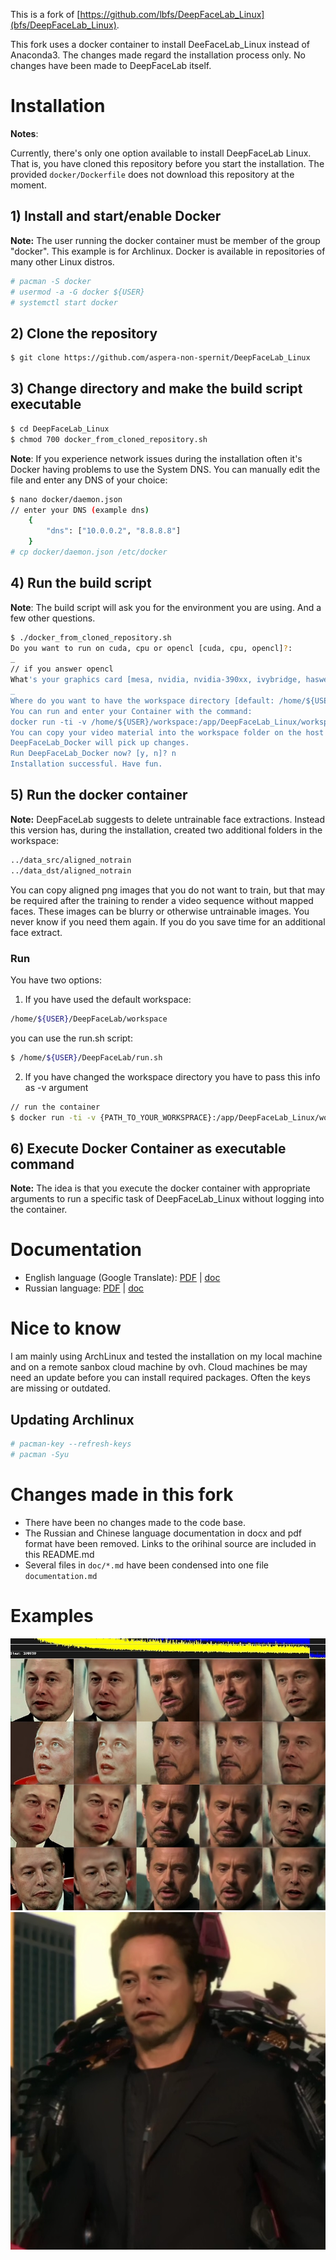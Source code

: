 This is a fork of [https://github.com/lbfs/DeepFaceLab_Linux](bfs/DeepFaceLab_Linux).

This fork uses a docker container to install DeeFaceLab_Linux instead of Anaconda3. The changes made regard the installation process only. No changes have been made to DeepFaceLab itself.

# Installation

**Notes**: 

Currently, there's only one option available to install DeepFaceLab Linux.
That is, you have cloned this repository before you start the installation. The provided ```docker/Dockerfile``` does not download this repository at the moment.

## 1) Install and start/enable Docker

**Note:** The user running the docker container must be member of the group "docker". This example is for
Archlinux. Docker is available in repositories of many other Linux distros.

```bash
# pacman -S docker
# usermod -a -G docker ${USER}
# systemctl start docker
```

## 2) Clone the repository

```bash
$ git clone https://github.com/aspera-non-spernit/DeepFaceLab_Linux
```

## 3) Change directory and make the build script executable

```bash
$ cd DeepFaceLab_Linux
$ chmod 700 docker_from_cloned_repository.sh
```

**Note**: If you experience network issues during the installation often it's Docker having problems to use the
System DNS. You can manually edit the file and enter any DNS of your choice:

```bash
$ nano docker/daemon.json
// enter your DNS (example dns)
    {
        "dns": ["10.0.0.2", "8.8.8.8"]
    }
# cp docker/daemon.json /etc/docker
```

## 4) Run the build script

**Note**: The build script will ask you for the environment you are using. And a few other questions.

```bash
$ ./docker_from_cloned_repository.sh
Do you want to run on cuda, cpu or opencl [cuda, cpu, opencl]?:
_
// if you answer opencl
What's your graphics card [mesa, nvidia, nvidia-390xx, ivybridge, haswell]?:
_
Where do you want to have the workspace directory [default: /home/${USER}/DeepFaceLab/workspace)]:
You can run and enter your Container with the command:
docker run -ti -v /home/${USER}/workspace:/app/DeepFaceLab_Linux/workspace aspera_non_spernit/deepfacelab
You can copy your video material into the workspace folder on the host machine.
DeepFaceLab_Docker will pick up changes.
Run DeepFaceLab_Docker now? [y, n]? n
Installation successful. Have fun.
```

## 5) Run the docker container

**Note:** DeepFaceLab suggests to delete untrainable face extractions. Instead this version has, during the installation, created two additional folders in the workspace: 

```bash
../data_src/aligned_notrain
../data_dst/aligned_notrain
```

You can copy aligned png images that you do not want to train, but that may be required after the training
to render a video sequence without mapped faces. These images can be blurry or otherwise untrainable images.
You never know if you need them again. If you do you save time for an additional face extract.

### Run

You have two options:

1. If you have used the default workspace: 

```bash
/home/${USER}/DeepFaceLab/workspace
```

you can use the run.sh script:

```bash
$ /home/${USER}/DeepFaceLab/run.sh
```

2. If you have changed the workspace directory you have to pass this info as -v argument

```bash
// run the container
$ docker run -ti -v {PATH_TO_YOUR_WORKSPRACE}:/app/DeepFaceLab_Linux/workspace aspera_non_spernit/deepfacelab
```

## 6) Execute Docker Container as executable command

**Note:** The idea is that you execute the docker container with appropriate arguments to run a specific task of
DeepFaceLab_Linux without logging into the container.

# Documentation

- English language (Google Translate): [PDF](https://github.com/lbfs/DeepFaceLab_Linux/blob/master/doc/manual_en_google_translated.pdf) | [doc](https://github.com/lbfs/DeepFaceLab_Linux/blob/master/doc/manual_en_google_translated.docx)
- Russian language: [PDF](https://github.com/lbfs/DeepFaceLab_Linux/blob/master/doc/manual_ru.pdf) | [doc](https://github.com/lbfs/DeepFaceLab_Linux/blob/master/doc/manual_ru_source.docx)

# Nice to know

I am mainly using ArchLinux and tested the installation on my local machine and on a remote sanbox cloud machine
by ovh. Cloud machines be may need an update before you can install required packages. Often the keys are missing
or outdated.

## Updating Archlinux 

```bash
# pacman-key --refresh-keys
# pacman -Syu
```
# Changes made in this fork

- There have been no changes made to the code base. 
- The Russian and Chinese language documentation in docx and pdf format have been removed. Links to the orihinal
source are included in this README.md
- Several files in ```doc/*.md``` have been condensed into one file ```documentation.md```

# Examples

![Example DeepFace 1](doc/gallery/example_1.jpg)
![Example DeepFace 2](doc/gallery/example_2.jpg)



